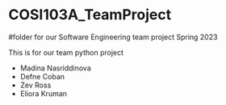 # COSI103A_TeamProject
#folder for our Software Engineering team project Spring 2023

This is for our team python project

  - Madina Nasriddinova
  - Defne Coban
  - Zev Ross
  - Eliora Kruman
